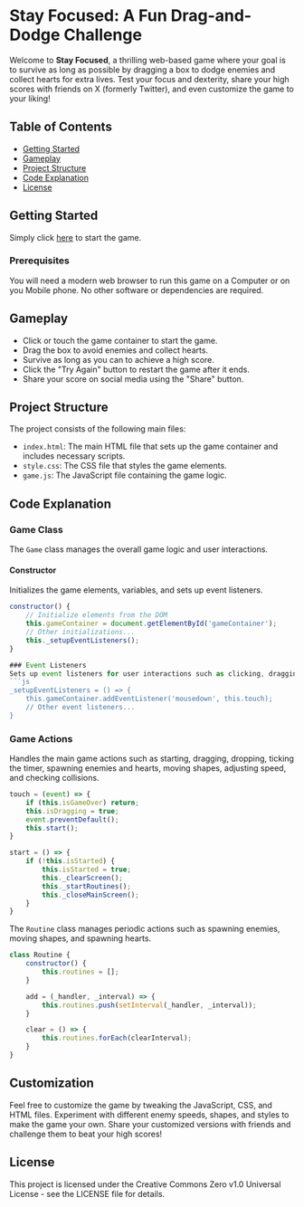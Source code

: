 # Stay Focused: A Fun Drag-and-Dodge Challenge

Welcome to **Stay Focused**, a thrilling web-based game where your goal is to survive as long as possible by dragging a box to dodge enemies and collect hearts for extra lives. Test your focus and dexterity, share your high scores with friends on X (formerly Twitter), and even customize the game to your liking!

## Table of Contents
- [Getting Started](#getting-started)
- [Gameplay](#gameplay)
- [Project Structure](#project-structure)
- [Code Explanation](#code-explanation)
- [License](#license)

## Getting Started
Simply click [here](https://meow-tsx.github.io/g_focus/) to start the game.

### Prerequisites
You will need a modern web browser to run this game on a Computer or on you Mobile phone. No other software or dependencies are required.


## Gameplay

- Click or touch the game container to start the game.
- Drag the box to avoid enemies and collect hearts.
- Survive as long as you can to achieve a high score.
- Click the "Try Again" button to restart the game after it ends.
- Share your score on social media using the "Share" button.

## Project Structure

The project consists of the following main files:
- `index.html`: The main HTML file that sets up the game container and includes necessary scripts.
- `style.css`: The CSS file that styles the game elements.
- `game.js`: The JavaScript file containing the game logic.

## Code Explanation

### Game Class

The `Game` class manages the overall game logic and user interactions.
#### Constructor

Initializes the game elements, variables, and sets up event listeners.

```js
constructor() {
    // Initialize elements from the DOM
    this.gameContainer = document.getElementById('gameContainer');
    // Other initializations...
    this._setupEventListeners();
}

### Event Listeners
Sets up event listeners for user interactions such as clicking, dragging, and button clicks.
```js
_setupEventListeners = () => {
    this.gameContainer.addEventListener('mousedown', this.touch);
    // Other event listeners...
}
```

### Game Actions
Handles the main game actions such as starting, dragging, dropping, ticking the timer, spawning enemies and hearts, moving shapes, adjusting speed, and checking collisions.
```js
touch = (event) => {
    if (this.isGameOver) return;
    this.isDragging = true;
    event.preventDefault();
    this.start();
}

start = () => {
    if (!this.isStarted) {
        this.isStarted = true;
        this._clearScreen();
        this._startRoutines();
        this._closeMainScreen();
    }
}
```

The `Routine` class manages periodic actions such as spawning enemies, moving shapes, and spawning hearts.

```js
class Routine {
    constructor() {
        this.routines = [];
    }

    add = (_handler, _interval) => {
        this.routines.push(setInterval(_handler, _interval));
    }

    clear = () => {
        this.routines.forEach(clearInterval);
    }
}
```

## Customization
Feel free to customize the game by tweaking the JavaScript, CSS, and HTML files. Experiment with different enemy speeds, shapes, and styles to make the game your own. Share your customized versions with friends and challenge them to beat your high scores!

## License
This project is licensed under the Creative Commons Zero v1.0 Universal License - see the LICENSE file for details.

